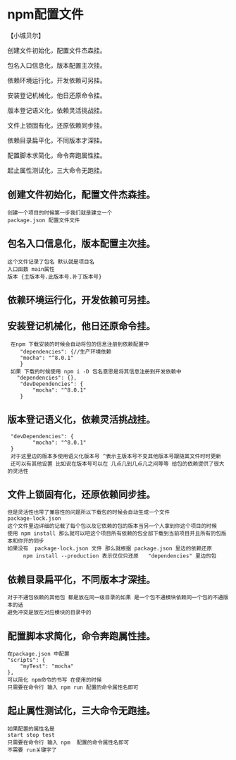 # npm配置文件
【小城贝尔】

创建文件初始化，配置文件杰森挂。

包名入口信息化，版本配置主次挂。

依赖环境运行化，开发依赖可另挂。

安装登记机械化，他日还原命令挂。

版本登记语义化，依赖灵活挑战挂。

文件上锁固有化，还原依赖同步挂。

依赖目录扁平化，不同版本才深挂。

配置脚本求简化，命令奔跑属性挂。

起止属性测试化，三大命令无跑挂。


## 创建文件初始化，配置文件杰森挂。
    创建一个项目的时候第一步我们就是建立一个
    package.json 配置文件文件
## 包名入口信息化，版本配置主次挂。
    这个文件记录了包名 默认就是项目名
    入口函数 main属性 
    版本 {主版本号.此版本号.补丁版本号}
## 依赖环境运行化，开发依赖可另挂。
## 安装登记机械化，他日还原命令挂。
     在npm 下载安装的时候会自动将包的信息注册到依赖配置中
        "dependencies": {//生产环境依赖
        "mocha": "^8.0.1"
        }
     如果 下载的时候使用 npm i -D 包名意思是将其信息注册到开发依赖中
       "dependencies": {},
        "devDependencies": {
            "mocha": "^8.0.1"
        }
## 版本登记语义化，依赖灵活挑战挂。
     "devDependencies": {
            "mocha": "^8.0.1"
     }
     对于这里边的版本多使用语义化版本号 ^表示主版本号不变其他版本号跟随其文件时时更新
     还可以有其他设置 比如说在版本号可以在 几点几到几点几之间等等 给包的依赖提供了很大的灵活性
## 文件上锁固有化，还原依赖同步挂。
    但是灵活性也带了兼容性的问题所以下载包的时候会自动生成一个文件
    package-lock.json
    这个文件里边详细的记载了每个包以及它依赖的包的版本当另一个人拿到你这个项目的时候
    使用 npm install 那么就可以吧这个项目所有依赖的包全部下载到当前项目并且所有的包版本和你开的同步
    如果没有  package-lock.json 文件 那么就根据 package.json 里边的依赖还原
         npm install --production 表示仅仅只还原   "dependencies" 里边的包 
## 依赖目录扁平化，不同版本才深挂。
    对于不通包依赖的其他包 都是放在同一级目录的如果 是一个包不通模块依赖同一个包的不通版本的话
    避免冲突是放在对应模块的目录中的
## 配置脚本求简化，命令奔跑属性挂。
    在package.json 中配置 
    "scripts": {
        "myTest": "mocha"
    },
    可以简化 npm命令的书写 在使用的时候
    只需要在命令行 输入 npm run 配置的命令属性名即可
## 起止属性测试化，三大命令无跑挂。
    如果配置的属性名是 
    start stop test 
    只需要在命令行 输入 npm  配置的命令属性名即可
    不需要 run关键字了